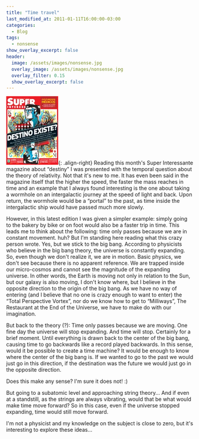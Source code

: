 ```yaml
---
title: "Time travel"
last_modified_at: 2011-01-11T16:00:00-03:00
categories:
  - Blog
tags:
  - nonsense
show_overlay_excerpt: false
header:
  image: /assets/images/nonsense.jpg
  overlay_image: /assets/images/nonsense.jpg
  overlay_filter: 0.15
  show_overlay_excerpt: false
---
```


![image-right](/assets/images/2011/time-travel.webp){: .align-right}
Reading this month's Super Interessante magazine about “destiny” I was presented with the temporal question about the theory of relativity. Not that it's new to me. It has even been said in the magazine itself that the higher the speed, the faster the mass reaches in time and an example that I always found interesting is the one about taking a wormhole on an intergalactic journey at the speed of light and back. Upon return, the wormhole would be a “portal” to the past, as time inside the intergalactic ship would have passed much more slowly.

However, in this latest edition I was given a simpler example: simply going to the bakery by bike or on foot would also be a faster trip in time. This leads me to think about the following: time only passes because we are in constant movement. huh? But I'm standing here reading what this crazy person wrote. Yes, but we stick to the big bang. According to physicists who believe in the big bang theory, the universe is constantly expanding. So, even though we don't realize it, we are in motion. Basic physics, we don't see because there is no apparent reference. We are trapped inside our micro-cosmos and cannot see the magnitude of the expanding universe. In other words, the Earth is moving not only in relation to the Sun, but our galaxy is also moving, I don't know where, but I believe in the opposite direction to the origin of the big bang. As we have no way of entering (and I believe that no one is crazy enough to want to enter) the “Total Perspective Vortex”, nor do we know how to get to “Milliways”, The Restaurant at the End of the Universe, we have to make do with our imagination.

But back to the theory (?): Time only passes because we are moving. One fine day the universe will stop expanding. And time will stop. Certainly for a brief moment. Until everything is drawn back to the center of the big bang, causing time to go backwards like a record played backwards. In this sense, would it be possible to create a time machine? It would be enough to know where the center of the big bang is. If we wanted to go to the past we would just go in this direction, if the destination was the future we would just go in the opposite direction.

Does this make any sense? I'm sure it does not! :)

But going to a subatomic level and approaching string theory... And if even at a standstill, as the strings are always vibrating, would that be what would make time move forward? So in this case, even if the universe stopped expanding, time would still move forward.

I'm not a physicist and my knowledge on the subject is close to zero, but it's interesting to explore these ideas...